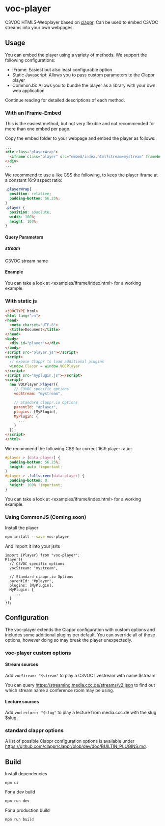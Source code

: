 # voc-player
C3VOC HTML5-Webplayer based on [clappr](https://github.com/clappr/clappr). Can be used to embed C3VOC streams into your own webpages.

## Usage
You can embed the player using a variety of methods. We support the following configurations:
  - iFrame: Easiest but also least configurable option
  - Static Javascript: Allows you to pass custom parameters to the Clappr player
  - CommonJS: Allows you to bundle the player as a library with your own web application

Continue reading for detailed descriptions of each method.

### With an IFrame-Embed
This is the easiest method, but not very flexible and not recommended for more than one embed per page.

Copy the embed folder to your webpage and embed the player as follows:
```html
...
<div class="playerWrap">
  <iframe class="player" src="embed/index.html?stream=mystream" frameborder="0" allowfullscreen></iframe>
</div>
...
```

We recommend to use a like CSS the following, to keep the player iframe at a constant 16:9 aspect ratio:
```css
.playerWrap{
  position: relative;
  padding-bottom: 56.25%;
}
.player {
  position: absolute;
  width: 100%;
  height: 100%;
}
```

#### Query Parameters
##### stream
C3VOC stream name

#### Example
You can take a look at <examples/iframe/index.html> for a working example.

### With static js
```html
<!DOCTYPE html>
<html lang="en">
<head>
  <meta charset="UTF-8">
  <title>Document</title>
</head>
<body>
  <div id="player"></div>
</body>
<script src="player.js"></script>
<script>
  // expose Clappr to load additional plugins
  window.Clappr = window.VOCPlayer
</script>
<script src="myplugin.js"></script>
<script>
  new VOCPlayer.Player({
    // C3VOC specific options
    vocStream: "mystream",

    // Standard clappr.io Options
    parentId: "#player",
    plugins: [MyPlugin],
    MyPlugin: {
      ...
    }
  });
</script>
</html>
```

We recommend the following CSS for correct 16:9 player ratio:
```css
#player > [data-player] {
  padding-bottom: 56.25%;
  height: auto !important;
}
#player > .fullscreen[data-player] {
  padding-bottom: 0;
  height: 100% !important;
}
```

You can take a look at <examples/iframe/index.html> for a working example.

### Using CommonJS (Coming soon)
Install the player
```bash
npm install --save voc-player
```

And import it into your js/ts
```
import {Player} from "voc-player";
Player({
  // C3VOC specific options
  vocStream: "mystream",

  // Standard clappr.io Options
  parentId: "#player",
  plugins: [MyPlugin],
  MyPlugin: {
    ...
  }
});
```


## Configuration
The voc-player extends the Clappr configuration with custom options and includes some additional plugins per default.
You can override all of those options, however doing so may break the player unexpectedly.

### voc-player custom options
#### Stream sources
Add ```vocStream: "$stream"``` to play a C3VOC livestream with name $stream.

You can query <https://streaming.media.ccc.de/streams/v2.json> to find out which stream name a conference room may be using.

#### Lecture sources
Add ```vocLecture: "$slug"``` to play a lecture from media.ccc.de with the slug $slug.

### standard clappr options

A list of possible Clappr configuration options is available under <https://github.com/clappr/clappr/blob/dev/doc/BUILTIN_PLUGINS.md>.

## Build
Install dependencies
```
npm ci
```

For a dev build
```bash
npm run dev
```

For a production build
```bash
npm run build
```
